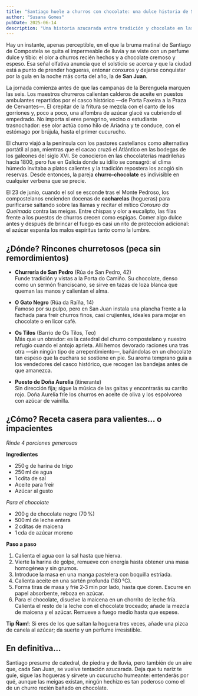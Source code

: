 ```yaml
---
title: "Santiago huele a churros con chocolate: una dulce historia de San Juan"
author: "Susana Gomes"
pubDate: 2025-06-14
description: "Una historia azucarada entre tradición y chocolate en las calles de Santiago durante la víspera de San Juan."
---
```


Hay un instante, apenas perceptible, en el que la bruma matinal de Santiago de Compostela se quita el impermeable de lluvia y se viste con un perfume dulce y tibio: el olor a churros recién hechos y a chocolate cremoso y espeso. Esa señal olfativa anuncia que el solsticio se acerca y que la ciudad está a punto de prender hogueras, entonar conxuros y dejarse conquistar por la gula en la noche más corta del año, la de **San Juan**.

La jornada comienza antes de que las campanas de la Berenguela marquen las seis. Los maestros churreros calientan calderos de aceite en puestos ambulantes repartidos por el casco histórico —de Porta Faxeira a la Praza de Cervantes—. El crepitar de la fritura se mezcla con el canto de los gorriones y, poco a poco, una alfombra de azúcar glacé va cubriendo el empedrado. No importa si eres peregrino, vecino o estudiante trasnochador: ese olor actúa como hilo de Ariadna y te conduce, con el estómago por brújula, hasta el primer cucurucho.

El churro viajó a la península con los pastores castellanos como alternativa portátil al pan, mientras que el cacao cruzó el Atlántico en las bodegas de los galeones del siglo XVI. Se conocieron en las chocolaterías madrileñas hacia 1800, pero fue en Galicia donde su idilio se consagró: el clima húmedo invitaba a platos calientes y la tradición repostera los acogió sin reservas. Desde entonces, la pareja **churro‑chocolate** es indivisible en cualquier verbena que se precie.

El 23 de junio, cuando el sol se esconde tras el Monte Pedroso, los compostelanos encienden docenas de **cacharelas** (hogueras) para purificarse saltando sobre las llamas y recitar el mítico *Conxuro da Queimada* contra las meigas. Entre chispas y olor a eucalipto, las filas frente a los puestos de churros crecen como espigas. Comer algo dulce antes y después de brincar el fuego es casi un rito de protección adicional: el azúcar espanta los malos espíritus tanto como la lumbre.

## ¿Dónde? Rincones churretosos (peca sin remordimientos)

- **Churrería de San Pedro** (Rúa de San Pedro, 42)\
  Funde tradición y vistas a la Porta do Camiño. Su chocolate, denso como un sermón franciscano, se sirve en tazas de loza blanca que queman las manos y calientan el alma.

- **O Gato Negro** (Rúa da Raíña, 14)\
  Famoso por su pulpo, pero en San Juan instala una plancha frente a la fachada para freír churros finos, casi crujientes, ideales para mojar en chocolate o en licor café.

- **Os Tilos** (Barrio de Os Tilos, Teo)\
  Más que un obrador: es la catedral del churro compostelano y nuestro refugio cuando el antojo aprieta. Allí hemos devorado raciones una tras otra —sin ningún tipo de arrepentimiento—, bañándolas en un chocolate tan espeso que la cuchara se sostiene en pie. Su aroma temprano guía a los vendedores del casco histórico, que recogen las bandejas antes de que amanezca.

- **Puesto de Doña Aurelia** (itinerante)\
  Sin dirección fija; sigue la música de las gaitas y encontrarás su carrito rojo. Doña Aurelia fríe los churros en aceite de oliva y los espolvorea con azúcar de vainilla.

## ¿Cómo? Receta casera para valientes… o impacientes

*Rinde 4 porciones generosas*

**Ingredientes**

- 250 g de harina de trigo
- 250 ml de agua
- 1 cdita de sal
- Aceite para freír
- Azúcar al gusto

*Para el chocolate*

- 200 g de chocolate negro (70 %)
- 500 ml de leche entera
- 2 cditas de maicena
- 1 cda de azúcar moreno

**Paso a paso**

1. Calienta el agua con la sal hasta que hierva.
2. Vierte la harina de golpe, remueve con energía hasta obtener una masa homogénea y sin grumos.
3. Introduce la masa en una manga pastelera con boquilla estriada.
4. Calienta aceite en una sartén profunda (180 °C).
5. Forma tiras de masa y fríe 2‑3 min por lado, hasta que doren. Escurre en papel absorbente, reboza en azúcar.
6. Para el chocolate, disuelve la maicena en un chorrito de leche fría. Calienta el resto de la leche con el chocolate troceado; añade la mezcla de maicena y el azúcar. Remueve a fuego medio hasta que espese.

**Tip Ñam!**: Si eres de los que saltan la hoguera tres veces, añade una pizca de canela al azúcar; da suerte y un perfume irresistible.

## En definitiva...

Santiago presume de catedral, de piedra y de lluvia, pero también de un aire que, cada San Juan, se vuelve tentación azucarada. Deja que tu nariz te guíe, sigue las hogueras y sírvete un cucurucho humeante: entenderás por qué, aunque las meigas existan, ningún hechizo es tan poderoso como el de un churro recién bañado en chocolate.
